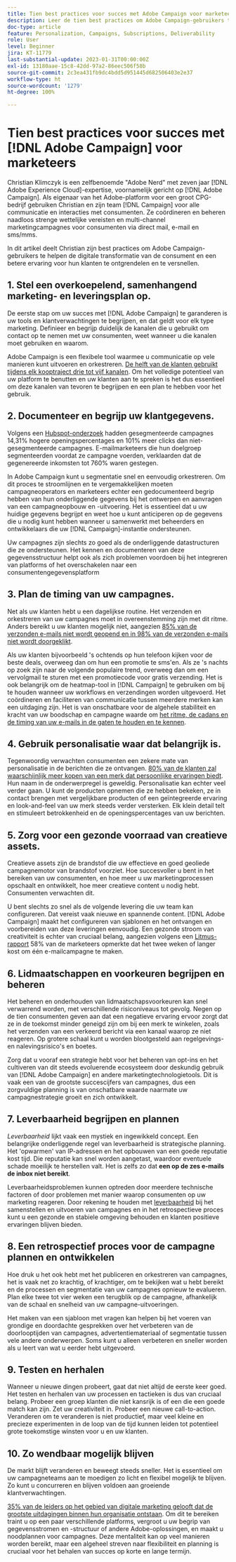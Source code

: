 ```yaml
---
title: Tien best practices voor succes met Adobe Campaign voor marketeers
description: Leer de tien best practices om Adobe Campaign-gebruikers te helpen de transformatie van de digitale consument en een betere ervaring voor hun klanten te ontgrendelen en te versnellen.
doc-type: article
feature: Personalization, Campaigns, Subscriptions, Deliverability
role: User
level: Beginner
jira: KT-11779
last-substantial-update: 2023-01-31T00:00:00Z
exl-id: 13180aae-15c8-42dd-97a2-86eec506f58b
source-git-commit: 2c3ea431fb9dc4bdd5d951445d682506403e2e37
workflow-type: ht
source-wordcount: '1279'
ht-degree: 100%

---
```


# Tien best practices voor succes met [!DNL Adobe Campaign] voor marketeers

Christian Klimczyk is een zelfbenoemde &quot;Adobe Nerd&quot; met zeven jaar [!DNL Adobe Experience Cloud]-expertise, voornamelijk gericht op [!DNL Adobe Campaign]. Als eigenaar van het Adobe-platform voor een groot CPG-bedrijf gebruiken Christian en zijn team [!DNL Campaign] voor alle communicatie en interacties met consumenten. Ze coördineren en beheren naadloos strenge wettelijke vereisten en multi-channel marketingcampagnes voor consumenten via direct mail, e-mail en sms/mms.

In dit artikel deelt Christian zijn best practices om Adobe Campaign-gebruikers te helpen de digitale transformatie van de consument en een betere ervaring voor hun klanten te ontgrendelen en te versnellen.


## 1. Stel een overkoepelend, samenhangend marketing- en leveringsplan op.

De eerste stap om uw succes met [!DNL Adobe Campaign] te garanderen is uw tools en klantverwachtingen te begrijpen, en dat geldt voor elk type marketing. Definieer en begrijp duidelijk de kanalen die u gebruikt om contact op te nemen met uw consumenten, weet wanneer u die kanalen moet gebruiken en waarom.

Adobe Campaign is een flexibele tool waarmee u communicatie op vele manieren kunt uitvoeren en orkestreren. [De helft van de klanten gebruikt tijdens elk kooptraject drie tot vijf kanalen](https://www.mckinsey.com/capabilities/operations/our-insights/redefine-the-omnichannel-approach-focus-on-what-truly-matters). Om het volledige potentieel van uw platform te benutten en uw klanten aan te spreken is het dus essentieel om deze kanalen van tevoren te begrijpen en een plan te hebben voor het gebruik.

## 2. Documenteer en begrijp uw klantgegevens.

Volgens een [Hubspot-onderzoek](https://www.linkedin.com/pulse/customer-segmentation-effective-b2b-business-industry-sabreen) hadden gesegmenteerde campagnes 14,31% hogere openingspercentages en 101% meer clicks dan niet-gesegmenteerde campagnes. E-mailmarketeers die hun doelgroep segmenteerden voordat ze campagne voerden, verklaarden dat de gegenereerde inkomsten tot 760% waren gestegen.

In Adobe Campaign kunt u segmentatie snel en eenvoudig orkestreren. Om dit proces te stroomlijnen en te vergemakkelijken moeten campagneoperators en marketeers echter een gedocumenteerd begrip hebben van hun onderliggende gegevens bij het ontwerpen en aanvragen van een campagneopbouw en -uitvoering. Het is essentieel dat u uw huidige gegevens begrijpt en weet hoe u kunt anticiperen op de gegevens die u nodig kunt hebben wanneer u samenwerkt met beheerders en ontwikkelaars die uw [!DNL Campaign]-instantie ondersteunen.

Uw campagnes zijn slechts zo goed als de onderliggende datastructuren die ze ondersteunen. Het kennen en documenteren van deze gegevensstructuur helpt ook als zich problemen voordoen bij het integreren van platforms of het overschakelen naar een consumentengegevensplatform

## 3. Plan de timing van uw campagnes.

Net als uw klanten hebt u een dagelijkse routine. Het verzenden en orkestreren van uw campagnes moet in overeenstemming zijn met dit ritme. Anders bereikt u uw klanten mogelijk niet, aangezien [85% van de verzonden e-mails niet wordt geopend en in 98% van de verzonden e-mails niet wordt doorgeklikt](https://www.validity.com/resource-center/state-of-email-2021/).

Als uw klanten bijvoorbeeld &#39;s ochtends op hun telefoon kijken voor de beste deals, overweeg dan om hun een promotie te sms&#39;en. Als ze &#39;s nachts op zoek zijn naar de volgende populaire trend, overweeg dan om een vervolgmail te sturen met een promotiecode voor gratis verzending. Het is ook belangrijk om de heatmap-tool in [!DNL Campaign] te gebruiken om bij te houden wanneer uw workflows en verzendingen worden uitgevoerd. Het coördineren en faciliteren van communicatie tussen meerdere merken kan een uitdaging zijn. Het is van onschatbare voor de algehele stabiliteit en kracht van uw boodschap en campagne waarde om [het ritme, de cadans en de timing van uw e-mails in de gaten te houden en te kennen](https://experienceleaguecommunities.adobe.com/t5/adobe-campaign-classic-blogs/predictive-send-time-optimization-with-adobe-campaign/ba-p/561554).

## 4. Gebruik personalisatie waar dat belangrijk is.

Tegenwoordig verwachten consumenten een zekere mate van personalisatie in de berichten die ze ontvangen. [80% van de klanten zal waarschijnlijk meer kopen van een merk dat persoonlijke ervaringen biedt](https://us.epsilon.com/power-of-me). Hun naam in de onderwerpregel is geweldig. Personalisatie kan echter veel verder gaan. U kunt de producten opnemen die ze hebben bekeken, ze in contact brengen met vergelijkbare producten of een geïntegreerde ervaring en look-and-feel van uw merk steeds verder versterken. Elk klein detail telt en stimuleert betrokkenheid en de openingspercentages van uw berichten.

## 5. Zorg voor een gezonde voorraad van creatieve assets.

Creatieve assets zijn de brandstof die uw effectieve en goed geoliede campagnemotor van brandstof voorziet. Hoe succesvoller u bent in het bereiken van uw consumenten, en hoe meer u uw marketingprocessen opschaalt en ontwikkelt, hoe meer creatieve content u nodig hebt. Consumenten verwachten dit.

U bent slechts zo snel als de volgende levering die uw team kan configureren. Dat vereist vaak nieuwe en spannende content. [!DNL Adobe Campaign] maakt het configureren van sjablonen en het ontvangen en voorbereiden van deze leveringen eenvoudig. Een gezonde stroom van creativiteit is echter van cruciaal belang, aangezien volgens een [Litmus-rapport](https://www.litmus.com/resources/state-of-email/) 58% van de marketeers opmerkte dat het twee weken of langer kost om één e-mailcampagne te maken.

## 6. Lidmaatschappen en voorkeuren begrijpen en beheren

Het beheren en onderhouden van lidmaatschapsvoorkeuren kan snel verwarrend worden, met verschillende risiconiveaus tot gevolg. Negen op de tien consumenten geven aan dat een negatieve ervaring ervoor zorgt dat ze in de toekomst minder geneigd zijn om bij een merk te winkelen, zoals het verzenden van een verkeerd bericht via een kanaal waarop ze niet reageren. Op grotere schaal kunt u worden blootgesteld aan regelgevings- en nalevingsrisico&#39;s en boetes.

Zorg dat u vooraf een strategie hebt voor het beheren van opt-ins en het cultiveren van dit steeds evoluerende ecosysteem door deskundig gebruik van [!DNL Adobe Campaign] en andere marketingtechnologietools. Dit is vaak een van de grootste succescijfers van campagnes, dus een zorgvuldige planning is van onschatbare waarde naarmate uw campagnestrategie groeit en zich ontwikkelt.

## 7. Leverbaarheid begrijpen en plannen

_Leverbaarheid_ lijkt vaak een mystiek en ingewikkeld concept. Een belangrijke onderliggende regel van leverbaarheid is strategische planning. Het &#39;opwarmen&#39; van IP-adressen en het opbouwen van een goede reputatie kost tijd. Die reputatie kan snel worden aangetast, waardoor eventuele schade moeilijk te herstellen valt. Het is zelfs zo dat **een op de zes e-mails de inbox niet bereikt**.

Leverbaarheidsproblemen kunnen optreden door meerdere technische factoren of door problemen met manier waarop consumenten op uw marketing reageren. Door rekening te houden met [leverbaarheid](https://business.adobe.com/nl/products/campaign/email-deliverability.html) bij het samenstellen en uitvoeren van campagnes en in het retrospectieve proces kunt u een gezonde en stabiele omgeving behouden en klanten positieve ervaringen blijven bieden.

## 8. Een retrospectief proces voor de campagne plannen en ontwikkelen

Hoe druk u het ook hebt met het publiceren en orkestreren van campagnes, het is vaak net zo krachtig, of krachtiger, om te bekijken wat u hebt bereikt en de processen en segmentatie van uw campagnes opnieuw te evalueren. Plan elke twee tot vier weken een terugblik op de campagne, afhankelijk van de schaal en snelheid van uw campagne-uitvoeringen.

Het maken van een sjabloon met vragen kan helpen bij het voeren van grondige en doordachte gesprekken over het verbeteren van de doorlooptijden van campagnes, advertentiemateriaal of segmentatie tussen vele andere onderwerpen. Soms kunt u alleen verbeteren en sneller worden als u leert van wat u eerder hebt uitgevoerd.

## 9. Testen en herhalen

Wanneer u nieuwe dingen probeert, gaat dat niet altijd de eerste keer goed. Het testen en herhalen van uw processen en tactieken is dus van cruciaal belang. Probeer een groep klanten die niet kansrijk is of een die een goede match kan zijn. Zet uw creativiteit in. Probeer een nieuwe call-to-action. Veranderen om te veranderen is niet productief, maar veel kleine en precieze experimenten in de loop van de tijd kunnen leiden tot potentieel grote toekomstige winsten voor u en uw klanten.

## 10. Zo wendbaar mogelijk blijven

De markt blijft veranderen en beweegt steeds sneller. Het is essentieel om uw campagneteams aan te moedigen zo licht en flexibel mogelijk te blijven. Zo kunt u concurreren en blijven voldoen aan groeiende klantverwachtingen.

[35% van de leiders op het gebied van digitale marketing gelooft dat de grootste uitdagingen binnen hun organisatie ontstaan](https://www.gartner.com/en/newsroom/press-releases/gartner-says-35--of-digital-marketing-leaders-believe-the-bigges). Om dit te bereiken traint u op een paar verschillende platforms, vergroot u uw begrip van gegevensstromen en -structuur of andere Adobe-oplossingen, en maakt u noodplannen voor campagnes. Deze mentaliteit kan op veel manieren worden bereikt, maar een algeheel streven naar flexibiliteit en planning is cruciaal voor het behalen van succes op korte en lange termijn.
